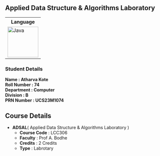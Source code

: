 ## Applied Data Structure & Algorithms Laboratory

<div align="center">

<table>
  <tr>
    <th>Language</th>
  </tr>
  <tr>
    <td><img src="https://techstack-generator.vercel.app/java-icon.svg" width="100" height="100" alt="Java" /></td>
  </tr>
</table>

</div>

### Student Details

**Name :  Atharva Kote<br>
Roll Number :  74<br>
Department :  Computer<br>
Division :  B<br>
PRN Number :  UCS23M1074<br>**

## Course Details

- **ADSAL**( Applied Data Structure & Algorithms Laboratory )
  - **Course Code** : LCC306
  - **Faculty** : Prof A. Bodhe
  - **Credits** : 2 Credits
  - **Type** : Labrotary
